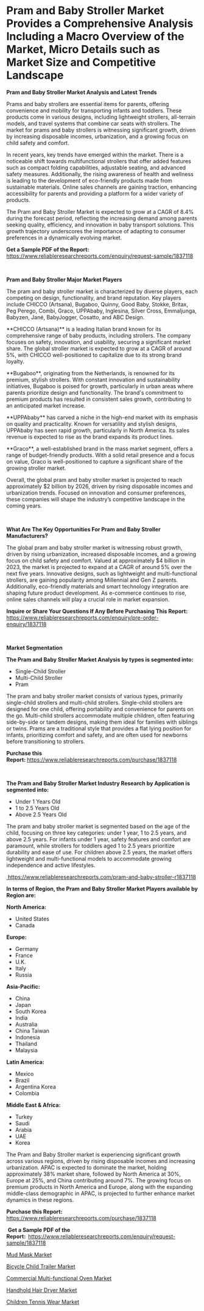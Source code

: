 <p><h1>Pram and Baby Stroller Market Provides a Comprehensive Analysis Including a Macro Overview of the Market, Micro Details such as Market Size and Competitive Landscape</h1></p><p><strong>Pram and Baby Stroller Market Analysis and Latest Trends</strong></p>
<p><p>Prams and baby strollers are essential items for parents, offering convenience and mobility for transporting infants and toddlers. These products come in various designs, including lightweight strollers, all-terrain models, and travel systems that combine car seats with strollers. The market for prams and baby strollers is witnessing significant growth, driven by increasing disposable incomes, urbanization, and a growing focus on child safety and comfort.</p><p>In recent years, key trends have emerged within the market. There is a noticeable shift towards multifunctional strollers that offer added features such as compact folding capabilities, adjustable seating, and advanced safety measures. Additionally, the rising awareness of health and wellness is leading to the development of eco-friendly products made from sustainable materials. Online sales channels are gaining traction, enhancing accessibility for parents and providing a platform for a wider variety of products.</p><p>The Pram and Baby Stroller Market is expected to grow at a CAGR of 8.4% during the forecast period, reflecting the increasing demand among parents seeking quality, efficiency, and innovation in baby transport solutions. This growth trajectory underscores the importance of adapting to consumer preferences in a dynamically evolving market.</p></p>
<p><strong>Get a Sample PDF of the Report:&nbsp;</strong> <a href="https://www.reliableresearchreports.com/enquiry/request-sample/1837118?utm_campaign=38&utm_medium=2&utm_source=Github&utm_content=ia&utm_term=10022025&utm_id=pram-and-baby-stroller">https://www.reliableresearchreports.com/enquiry/request-sample/1837118</a></p>
<p>&nbsp;</p>
<p><strong>Pram and Baby Stroller Major Market Players</strong></p>
<p><p>The pram and baby stroller market is characterized by diverse players, each competing on design, functionality, and brand reputation. Key players include CHICCO (Artsana), Bugaboo, Quinny, Good Baby, Stokke, Britax, Peg Perego, Combi, Graco, UPPAbaby, Inglesina, Silver Cross, Emmaljunga, Babyzen, Jané, BabyJogger, Cosatto, and ABC Design.</p><p>**CHICCO (Artsana)** is a leading Italian brand known for its comprehensive range of baby products, including strollers. The company focuses on safety, innovation, and usability, securing a significant market share. The global stroller market is expected to grow at a CAGR of around 5%, with CHICCO well-positioned to capitalize due to its strong brand loyalty.</p><p>**Bugaboo**, originating from the Netherlands, is renowned for its premium, stylish strollers. With constant innovation and sustainability initiatives, Bugaboo is poised for growth, particularly in urban areas where parents prioritize design and functionality. The brand's commitment to premium products has resulted in consistent sales growth, contributing to an anticipated market increase.</p><p>**UPPAbaby** has carved a niche in the high-end market with its emphasis on quality and practicality. Known for versatility and stylish designs, UPPAbaby has seen rapid growth, particularly in North America. Its sales revenue is expected to rise as the brand expands its product lines.</p><p>**Graco**, a well-established brand in the mass market segment, offers a range of budget-friendly products. With a solid retail presence and a focus on value, Graco is well-positioned to capture a significant share of the growing stroller market.</p><p>Overall, the global pram and baby stroller market is projected to reach approximately $2 billion by 2026, driven by rising disposable incomes and urbanization trends. Focused on innovation and consumer preferences, these companies will shape the industry’s competitive landscape in the coming years.</p></p>
<p>&nbsp;</p>
<p><strong>What Are The Key Opportunities For Pram and Baby Stroller Manufacturers?</strong></p>
<p><p>The global pram and baby stroller market is witnessing robust growth, driven by rising urbanization, increased disposable incomes, and a growing focus on child safety and comfort. Valued at approximately $4 billion in 2023, the market is projected to expand at a CAGR of around 5% over the next five years. Innovative designs, such as lightweight and multi-functional strollers, are gaining popularity among Millennial and Gen Z parents. Additionally, eco-friendly materials and smart technology integration are shaping future product development. As e-commerce continues to rise, online sales channels will play a crucial role in market expansion.</p></p>
<p><strong>Inquire or Share Your Questions If Any Before Purchasing This Report:</strong> <a href="https://www.reliableresearchreports.com/enquiry/pre-order-enquiry/1837118?utm_campaign=38&utm_medium=2&utm_source=Github&utm_content=ia&utm_term=10022025&utm_id=pram-and-baby-stroller">https://www.reliableresearchreports.com/enquiry/pre-order-enquiry/1837118</a></p>
<p>&nbsp;</p>
<p><strong>Market Segmentation</strong></p>
<p><strong>The Pram and Baby Stroller Market Analysis by types is segmented into:</strong></p>
<p><ul><li>Single-Child Stroller</li><li>Multi-Child Stroller</li><li>Pram</li></ul></p>
<p><p>The pram and baby stroller market consists of various types, primarily single-child strollers and multi-child strollers. Single-child strollers are designed for one child, offering portability and convenience for parents on the go. Multi-child strollers accommodate multiple children, often featuring side-by-side or tandem designs, making them ideal for families with siblings or twins. Prams are a traditional style that provides a flat lying position for infants, prioritizing comfort and safety, and are often used for newborns before transitioning to strollers.</p></p>
<p><strong>Purchase this Report:&nbsp;</strong><a href="https://www.reliableresearchreports.com/purchase/1837118?utm_campaign=38&utm_medium=2&utm_source=Github&utm_content=ia&utm_term=10022025&utm_id=pram-and-baby-stroller">https://www.reliableresearchreports.com/purchase/1837118</a></p>
<p>&nbsp;</p>
<p><strong>The Pram and Baby Stroller Market Industry Research by Application is segmented into:</strong></p>
<p><ul><li>Under 1 Years Old</li><li>1 to 2.5 Years Old</li><li>Above 2.5 Years Old</li></ul></p>
<p><p>The pram and baby stroller market is segmented based on the age of the child, focusing on three key categories: under 1 year, 1 to 2.5 years, and above 2.5 years. For infants under 1 year, safety features and comfort are paramount, while strollers for toddlers aged 1 to 2.5 years prioritize durability and ease of use. For children above 2.5 years, the market offers lightweight and multi-functional models to accommodate growing independence and active lifestyles.</p></p>
<p><a href="https://www.reliableresearchreports.com/pram-and-baby-stroller-r1837118?utm_campaign=38&utm_medium=2&utm_source=Github&utm_content=ia&utm_term=10022025&utm_id=pram-and-baby-stroller">&nbsp;https://www.reliableresearchreports.com/pram-and-baby-stroller-r1837118</a></p>
<p><strong>In terms of Region, the Pram and Baby Stroller Market Players available by Region are:</strong></p>
<p>
    <p> <strong> North America: </strong>
        <ul>
            <li>United States</li>
            <li>Canada</li>
        </ul>
        </p> 
    <p> <strong> Europe: </strong>
        <ul>
            <li>Germany</li>
            <li>France</li>
            <li>U.K.</li>
            <li>Italy</li>
            <li>Russia</li>
        </ul>
        </p> 
    <p> <strong> Asia-Pacific: </strong>
        <ul>
            <li>China</li>
            <li>Japan</li>
            <li>South Korea</li>
            <li>India</li>
            <li>Australia</li>
            <li>China Taiwan</li>
            <li>Indonesia</li>
            <li>Thailand</li>
            <li>Malaysia</li>
        </ul>
        </p> 
    <p> <strong> Latin America: </strong>
        <ul>
            <li>Mexico</li>
            <li>Brazil</li>
            <li>Argentina Korea</li>
            <li>Colombia</li>
        </ul>
        </p> 
    <p> <strong> Middle East & Africa: </strong>
        <ul>
            <li>Turkey</li>
            <li>Saudi</li>
            <li>Arabia</li>
            <li>UAE</li>
            <li>Korea</li>
        </ul>
    </p>
    </p>
<p><p>The Pram and Baby Stroller market is experiencing significant growth across various regions, driven by rising disposable incomes and increasing urbanization. APAC is expected to dominate the market, holding approximately 38% market share, followed by North America at 30%, Europe at 25%, and China contributing around 7%. The growing focus on premium products in North America and Europe, along with the expanding middle-class demographic in APAC, is projected to further enhance market dynamics in these regions.</p></p>
<p><strong>Purchase this Report: </strong><a href="https://www.reliableresearchreports.com/purchase/1837118?utm_campaign=38&utm_medium=2&utm_source=Github&utm_content=ia&utm_term=10022025&utm_id=pram-and-baby-stroller">https://www.reliableresearchreports.com/purchase/1837118</a></p>
<p>&nbsp;<strong>Get a Sample PDF of the Report:&nbsp;&nbsp;</strong><a href="https://www.reliableresearchreports.com/enquiry/request-sample/1837118?utm_campaign=38&utm_medium=2&utm_source=Github&utm_content=ia&utm_term=10022025&utm_id=pram-and-baby-stroller">https://www.reliableresearchreports.com/enquiry/request-sample/1837118</a></p>
<p><strong></strong></p>
<p><p><a href="https://github.com/blasiasmienk/Market-Research-Report-List-1/blob/main/mud-mask-market.md?utm_campaign=38&utm_medium=2&utm_source=Github&utm_content=ia&utm_term=10022025&utm_id=pram-and-baby-stroller">Mud Mask Market</a></p><p><a href="https://github.com/normiaooghe3/Market-Research-Report-List-1/blob/main/bicycle-child-trailer-market.md?utm_campaign=38&utm_medium=2&utm_source=Github&utm_content=ia&utm_term=10022025&utm_id=pram-and-baby-stroller">Bicycle Child Trailer Market</a></p><p><a href="https://github.com/micbotam/Market-Research-Report-List-1/blob/main/commercial-multi-functional-oven-market.md?utm_campaign=38&utm_medium=2&utm_source=Github&utm_content=ia&utm_term=10022025&utm_id=pram-and-baby-stroller">Commercial Multi-functional Oven Market</a></p><p><a href="https://github.com/swietanasso/Market-Research-Report-List-1/blob/main/handhold-hair-dryer-market.md?utm_campaign=38&utm_medium=2&utm_source=Github&utm_content=ia&utm_term=10022025&utm_id=pram-and-baby-stroller">Handhold Hair Dryer Market</a></p><p><a href="https://github.com/shadnfamoza/Market-Research-Report-List-1/blob/main/children-tennis-wear-market.md?utm_campaign=38&utm_medium=2&utm_source=Github&utm_content=ia&utm_term=10022025&utm_id=pram-and-baby-stroller">Children Tennis Wear Market</a></p></p>